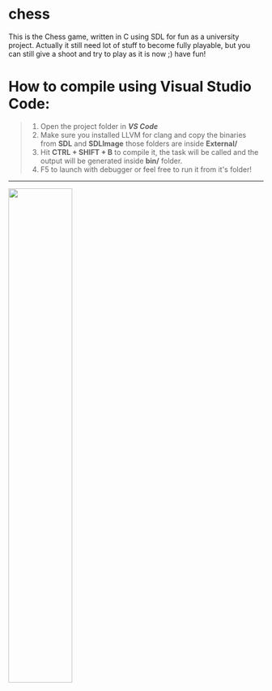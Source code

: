# chess
This is the Chess game, written in C using SDL for fun as a university project. Actually it still need lot of stuff to become fully playable, but you can still give a shoot and try to play as it is now ;) have fun!

# How to compile using Visual Studio Code:

> 1) Open the project folder in **_VS Code_**
> 2) Make sure you installed LLVM for clang and copy the binaries from **SDL** and **SDLImage** those folders are inside **External/**
> 3) Hit **CTRL + SHIFT + B** to compile it, the task will be called and the output will be generated inside **bin/** folder.
> 4) F5 to launch with debugger or feel free to run it from it's folder!

----------------------------------------------------------------------------

<img src="https://user-images.githubusercontent.com/7602472/162612643-bac28397-7bf5-43d5-a133-b2621cefb27e.png" width=50% height=50%>
